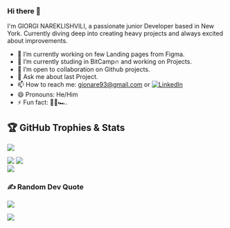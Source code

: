 ### Hi there 👋
I'm GIORGI NAREKLISHVILI, a passionate junior Developer based in New York. Currently diving deep into creating heavy projects and always excited about improvements.

- 🔭 I’m currently working on few Landing pages from Figma.
- 🌱 I’m currently studing in BitCamp🔥 and working on Projects.
- 👯 I’m open to collaboration on Github projects.
- 💬 Ask me about last Project.
- 📫 How to reach me: gionare93@gmail.com or    [![LinkedIn](https://img.shields.io/badge/LinkedIn-%230077B5.svg?logo=linkedin&logoColor=white)](https://linkedin.com/in/gionare) 
- 😄 Pronouns: He/Him
- ⚡ Fun fact: 🚵🚴🏎️.


## 🏆 GitHub Trophies & Stats
![](https://github-profile-trophy.vercel.app/?username=gionare&theme=onedark&no-frame=true&no-bg=true&margin-w=4)

![](https://github-readme-stats.vercel.app/api/top-langs/?username=gionare&theme=vision-friendly-dark&hide_border=true&include_all_commits=false&count_private=false&layout=compact)
![](https://github-readme-streak-stats.herokuapp.com/?user=gionare&theme=vision-friendly-dark&hide_border=true)<br/>
![](https://github-readme-stats.vercel.app/api?username=gionare&theme=vision-friendly-dark&hide_border=true&include_all_commits=false&count_private=false)<br/>



### ✍️ Random Dev Quote
![](https://quotes-github-readme.vercel.app/api?type=horizontal&theme=radical)


[![](https://visitcount.itsvg.in/api?id=gionare&icon=8&color=6)](https://visitcount.itsvg.in)

<!-- Proudly created with GPRM ( https://gprm.itsvg.in ) -->
